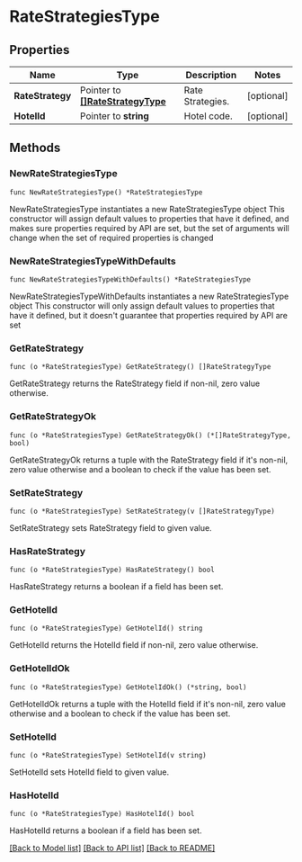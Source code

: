 # RateStrategiesType

## Properties

Name | Type | Description | Notes
------------ | ------------- | ------------- | -------------
**RateStrategy** | Pointer to [**[]RateStrategyType**](RateStrategyType.md) | Rate Strategies. | [optional] 
**HotelId** | Pointer to **string** | Hotel code. | [optional] 

## Methods

### NewRateStrategiesType

`func NewRateStrategiesType() *RateStrategiesType`

NewRateStrategiesType instantiates a new RateStrategiesType object
This constructor will assign default values to properties that have it defined,
and makes sure properties required by API are set, but the set of arguments
will change when the set of required properties is changed

### NewRateStrategiesTypeWithDefaults

`func NewRateStrategiesTypeWithDefaults() *RateStrategiesType`

NewRateStrategiesTypeWithDefaults instantiates a new RateStrategiesType object
This constructor will only assign default values to properties that have it defined,
but it doesn't guarantee that properties required by API are set

### GetRateStrategy

`func (o *RateStrategiesType) GetRateStrategy() []RateStrategyType`

GetRateStrategy returns the RateStrategy field if non-nil, zero value otherwise.

### GetRateStrategyOk

`func (o *RateStrategiesType) GetRateStrategyOk() (*[]RateStrategyType, bool)`

GetRateStrategyOk returns a tuple with the RateStrategy field if it's non-nil, zero value otherwise
and a boolean to check if the value has been set.

### SetRateStrategy

`func (o *RateStrategiesType) SetRateStrategy(v []RateStrategyType)`

SetRateStrategy sets RateStrategy field to given value.

### HasRateStrategy

`func (o *RateStrategiesType) HasRateStrategy() bool`

HasRateStrategy returns a boolean if a field has been set.

### GetHotelId

`func (o *RateStrategiesType) GetHotelId() string`

GetHotelId returns the HotelId field if non-nil, zero value otherwise.

### GetHotelIdOk

`func (o *RateStrategiesType) GetHotelIdOk() (*string, bool)`

GetHotelIdOk returns a tuple with the HotelId field if it's non-nil, zero value otherwise
and a boolean to check if the value has been set.

### SetHotelId

`func (o *RateStrategiesType) SetHotelId(v string)`

SetHotelId sets HotelId field to given value.

### HasHotelId

`func (o *RateStrategiesType) HasHotelId() bool`

HasHotelId returns a boolean if a field has been set.


[[Back to Model list]](../README.md#documentation-for-models) [[Back to API list]](../README.md#documentation-for-api-endpoints) [[Back to README]](../README.md)


